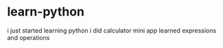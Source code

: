 # learn-python
i just started learning python
i did calculator mini app
learned expressions and operations
